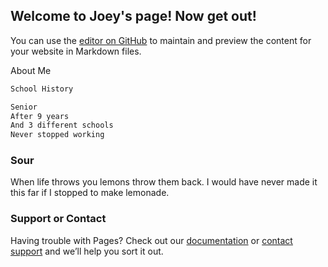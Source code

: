 ## Welcome to Joey's page! Now get out!

You can use the [editor on GitHub](https://github.com/JoeyPriester/joeypriester.github.io/edit/master/index.md) to maintain and preview the content for your website in Markdown files.

About Me

```markdown
School History

Senior
After 9 years
And 3 different schools
Never stopped working

```

### Sour
When life throws you lemons throw them back. I would have never made it this far if I stopped to make lemonade.


### Support or Contact

Having trouble with Pages? Check out our [documentation](https://help.github.com/categories/github-pages-basics/) or [contact support](https://github.com/contact) and we’ll help you sort it out.
